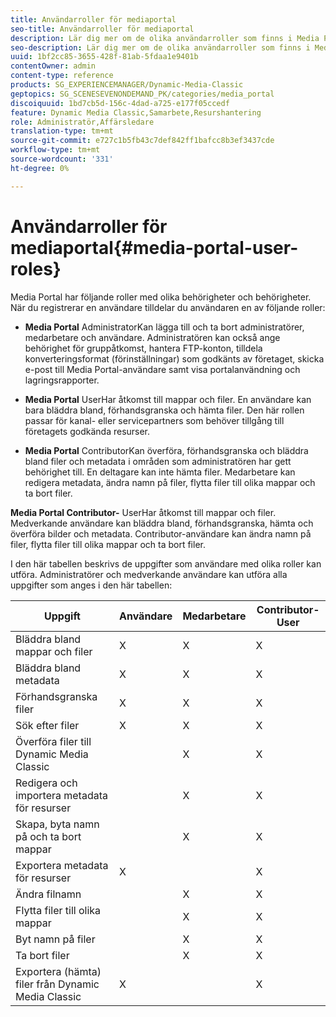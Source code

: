 ```yaml
---
title: Användarroller för mediaportal
seo-title: Användarroller för mediaportal
description: Lär dig mer om de olika användarroller som finns i Media Portal.
seo-description: Lär dig mer om de olika användarroller som finns i Media Portal.
uuid: 1bf2cc85-3655-428f-81ab-5fdaa1e9401b
contentOwner: admin
content-type: reference
products: SG_EXPERIENCEMANAGER/Dynamic-Media-Classic
geptopics: SG_SCENESEVENONDEMAND_PK/categories/media_portal
discoiquuid: 1bd7cb5d-156c-4dad-a725-e177f05ccedf
feature: Dynamic Media Classic,Samarbete,Resurshantering
role: Administratör,Affärsledare
translation-type: tm+mt
source-git-commit: e727c1b5fb43c7def842ff1bafcc8b3ef3437cde
workflow-type: tm+mt
source-wordcount: '331'
ht-degree: 0%

---
```



# Användarroller för mediaportal{#media-portal-user-roles}

Media Portal har följande roller med olika behörigheter och behörigheter. När du registrerar en användare tilldelar du användaren en av följande roller:

* **Media Portal**
AdministratorKan lägga till och ta bort administratörer, medarbetare och användare. Administratören kan också ange behörighet för gruppåtkomst, hantera FTP-konton, tilldela konverteringsformat (förinställningar) som godkänts av företaget, skicka e-post till Media Portal-användare samt visa portalanvändning och lagringsrapporter.

* **Media Portal**
UserHar åtkomst till mappar och filer. En användare kan bara bläddra bland, förhandsgranska och hämta filer. Den här rollen passar för kanal- eller servicepartners som behöver tillgång till företagets godkända resurser.

* **Media Portal**
ContributorKan överföra, förhandsgranska och bläddra bland filer och metadata i områden som administratören har gett behörighet till. En deltagare kan inte hämta filer. Medarbetare kan redigera metadata, ändra namn på filer, flytta filer till olika mappar och ta bort filer.

**Media Portal Contributor-**
UserHar åtkomst till mappar och filer. Medverkande användare kan bläddra bland, förhandsgranska, hämta och överföra bilder och metadata. Contributor-användare kan ändra namn på filer, flytta filer till olika mappar och ta bort filer.

I den här tabellen beskrivs de uppgifter som användare med olika roller kan utföra. Administratörer och medverkande användare kan utföra alla uppgifter som anges i den här tabellen:

| Uppgift | Användare | Medarbetare | Contributor-User |
|--- |--- |--- |--- |
| Bläddra bland mappar och filer | X | X | X |
| Bläddra bland metadata | X | X | X |
| Förhandsgranska filer | X | X | X |
| Sök efter filer | X | X | X |
| Överföra filer till Dynamic Media Classic |  | X | X |
| Redigera och importera metadata för resurser |  | X | X |
| Skapa, byta namn på och ta bort mappar |  | X | X |
| Exportera metadata för resurser | X |  | X |
| Ändra filnamn |  | X | X |
| Flytta filer till olika mappar |  | X | X |
| Byt namn på filer |  | X | X |
| Ta bort filer |  | X | X |
| Exportera (hämta) filer från Dynamic Media Classic | X |  | X |